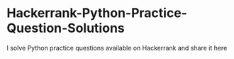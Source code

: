 # Hackerrank-Python-Practice-Question-Solutions
I solve Python practice questions available on Hackerrank and share it here
